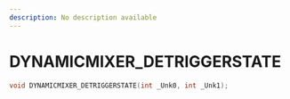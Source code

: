 ```yaml
---
description: No description available 
---
```


# DYNAMICMIXER_DETRIGGERSTATE

```cpp
void DYNAMICMIXER_DETRIGGERSTATE(int _Unk0, int _Unk1);
```